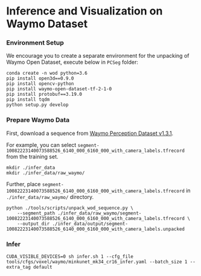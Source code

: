 # Inference and Visualization on Waymo Dataset

### Environment Setup

We encourage you to create a separate environment for the unpacking of Waymo Open Dataset, execute below in `PCSeg` folder:
```
conda create -n wod python=3.6
pip install open3d==0.9.0
pip install opencv-python
pip install waymo-open-dataset-tf-2-1-0
pip install protobuf==3.19.0
pip install tqdm
python setup.py develop
```

### Prepare Waymo Data

First, download a sequence from [Waymo Perception Dataset v1.3.1](https://waymo.com/intl/en_us/open/download/).

For example, you can select `segment-10082223140073588526_6140_000_6160_000_with_camera_labels.tfrecord` from the training set.

```
mkdir ./infer_data
mkdir ./infer_data/raw_waymo/
```

Further, place `segment-10082223140073588526_6140_000_6160_000_with_camera_labels.tfrecord` in `./infer_data/raw_waymo/` directory. 

```
python ./tools/scripts/unpack_wod_sequence.py \
    --segment_path ./infer_data/raw_waymo/segment-10082223140073588526_6140_000_6160_000_with_camera_labels.tfrecord \
    --output_dir ./infer_data/output/segment-10082223140073588526_6140_000_6160_000_with_camera_labels.unpacked
```

### Infer
```
CUDA_VISIBLE_DEVICES=0 sh infer.sh 1 --cfg_file tools/cfgs/voxel/waymo/minkunet_mk34_cr16_infer.yaml --batch_size 1 --extra_tag default
```
